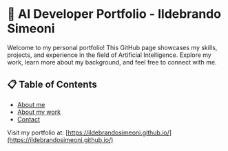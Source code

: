 # 🧠 AI Developer Portfolio - Ildebrando Simeoni

Welcome to my personal portfolio! This GitHub page showcases my skills, projects, and experience in the field of Artificial Intelligence. Explore my work, learn more about my background, and feel free to connect with me.

## 📋 Table of Contents
- [About me](#about)
- [About my work](#work)
- [Contact](#contact)

Visit my portfolio at: [https://ildebrandosimeoni.github.io/](https://ildebrandosimeoni.github.io/)